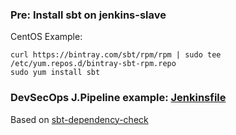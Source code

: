 ### Pre: Install sbt on jenkins-slave

CentOS Example:
```
curl https://bintray.com/sbt/rpm/rpm | sudo tee /etc/yum.repos.d/bintray-sbt-rpm.repo
sudo yum install sbt
```

### DevSecOps J.Pipeline example: [Jenkinsfile](https://github.com/adavarski/DevSecOps-pipelines/blob/main/scala-owasp/Jenkinsfile-SCALA-PROJECT-example)

Based on [sbt-dependency-check](https://github.com/albuch/sbt-dependency-check)
